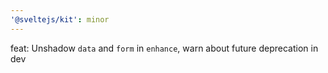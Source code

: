 ```yaml
---
'@sveltejs/kit': minor
---
```


feat: Unshadow `data` and `form` in `enhance`, warn about future deprecation in dev
